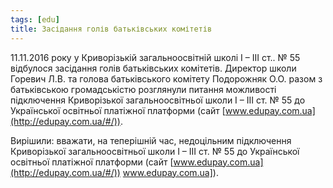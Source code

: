 ```yaml
---
tags: [edu]
title: Засідання голів батьківських комітетів
---
```


11.11.2016 року у Криворізькій загальноосвітній школі І – ІІІ ст.. № 55 відбулося засідання голів батьківських комітетів. Директор школи Горевич Л.В. та голова батьківського комітету Подорожняк О.О. разом з батьківською громадськістю розглянули питання можливості підключення Криворізької загальноосвітньої школи І – ІІІ ст. № 55 до Української освітньої платіжної платформи (сайт [www.edupay.com.ua](http://edupay.com.ua/#/)).

Вирішили: вважати, на теперішній час, недоцільним підключення Криворізької загальноосвітньої школи І – ІІІ ст. № 55 до Української освітньої платіжної платформи (сайт [www.edupay.com.ua](http://edupay.com.ua/#/)) www.edupay.com.ua]).

<slideshow id="72157676496940636"></slideshow>
